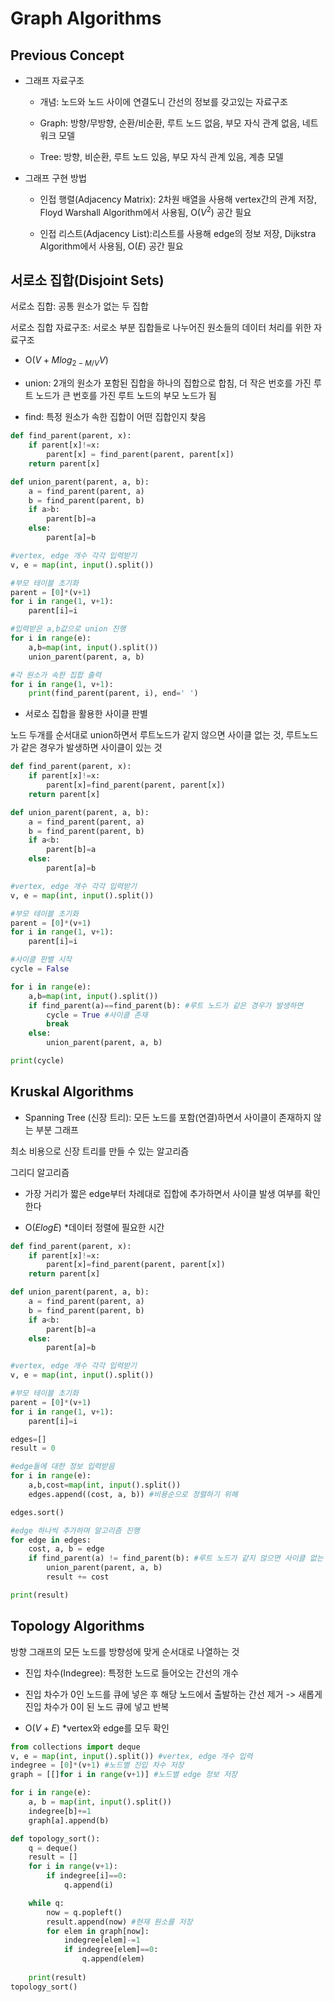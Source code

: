 # Graph Algorithms


## Previous Concept 
- 그래프 자료구조
    - 개념: 노드와 노드 사이에 연결도니 간선의 정보를 갖고있는 자료구조
    - Graph: 방향/무방향, 순환/비순환, 루트 노드 없음, 부모 자식 관계 없음, 네트워크 모델

    - Tree: 방향, 비순환, 루트 노드 있음, 부모 자식 관계 있음, 계층 모델

- 그래프 구현 방법
    - 인접 행렬(Adjacency Matrix): 2차원 배열을 사용해 vertex간의 관계 저장, Floyd Warshall Algorithm에서 사용됨, O($V^2$) 공간 필요

    - 인접 리스트(Adjacency List):리스트를 사용해 edge의 정보 저장, Dijkstra Algorithm에서 사용됨, O($E$) 공간 필요

## 서로소 집합(Disjoint Sets)

서로소 집합: 공통 원소가 없는 두 집합

서로소 집합 자료구조: 서로소 부분 집합들로 나누어진 원소들의 데이터 처리를 위한 자료구조

-  O($V+M log_{2-M/V}V$)

- union: 2개의 원소가 포함된 집합을 하나의 집합으로 합침, 더 작은 번호를 가진 루트 노드가 큰 번호를 가진 루트 노드의 부모 노드가 됨

- find: 특정 원소가 속한 집합이 어떤 집합인지 찾음

```python
def find_parent(parent, x):
    if parent[x]!=x:
        parent[x] = find_parent(parent, parent[x])
    return parent[x]

def union_parent(parent, a, b):
    a = find_parent(parent, a)
    b = find_parent(parent, b)
    if a>b:
        parent[b]=a
    else:
        parent[a]=b

#vertex, edge 개수 각각 입력받기
v, e = map(int, input().split())

#부모 테이블 초기화
parent = [0]*(v+1)
for i in range(1, v+1):
    parent[i]=i

#입력받은 a,b값으로 union 진행
for i in range(e):
    a,b=map(int, input().split())
    union_parent(parent, a, b)

#각 원소가 속한 집합 출력
for i in range(1, v+1):
    print(find_parent(parent, i), end=' ')
```

- 서로소 집합을 활용한 사이클 판별

노드 두개를 순서대로 union하면서 루트노드가 같지 않으면 사이클 없는 것, 루트노드가 같은 경우가 발생하면 사이클이 있는 것

```python
def find_parent(parent, x):
    if parent[x]!=x:
        parent[x]=find_parent(parent, parent[x])
    return parent[x]

def union_parent(parent, a, b):
    a = find_parent(parent, a)
    b = find_parent(parent, b)
    if a<b:
        parent[b]=a
    else:
        parent[a]=b

#vertex, edge 개수 각각 입력받기
v, e = map(int, input().split())

#부모 테이블 초기화
parent = [0]*(v+1)
for i in range(1, v+1):
    parent[i]=i

#사이클 판별 시작
cycle = False

for i in range(e):
    a,b=map(int, input().split())
    if find_parent(a)==find_parent(b): #루트 노드가 같은 경우가 발생하면
        cycle = True #사이클 존재
        break
    else:
        union_parent(parent, a, b)

print(cycle)
```

## Kruskal Algorithms

- Spanning Tree (신장 트리): 모든 노드를 포함(연결)하면서 사이클이 존재하지 않는 부분 그래프

최소 비용으로 신장 트리를 만들 수 있는 알고리즘

그리디 알고리즘

- 가장 거리가 짧은 edge부터 차례대로 집합에 추가하면서 사이클 발생 여부를 확인한다

- O($E logE$)  *데이터 정렬에 필요한 시간

```python
def find_parent(parent, x):
    if parent[x]!=x:
        parent[x]=find_parent(parent, parent[x])
    return parent[x]

def union_parent(parent, a, b):
    a = find_parent(parent, a)
    b = find_parent(parent, b)
    if a<b:
        parent[b]=a
    else:
        parent[a]=b

#vertex, edge 개수 각각 입력받기
v, e = map(int, input().split())

#부모 테이블 초기화
parent = [0]*(v+1)
for i in range(1, v+1):
    parent[i]=i

edges=[]
result = 0

#edge들에 대한 정보 입력받음
for i in range(e):
    a,b,cost=map(int, input().split())
    edges.append((cost, a, b)) #비용순으로 정렬하기 위해

edges.sort()

#edge 하나씩 추가하며 알고리즘 진행
for edge in edges:
    cost, a, b = edge
    if find_parent(a) != find_parent(b): #루트 노드가 같지 않으면 사이클 없는 것
        union_parent(parent, a, b)
        result += cost

print(result)
```

## Topology Algorithms

방향 그래프의 모든 노드를 방향성에 맞게 순서대로 나열하는 것

- 진입 차수(Indegree): 특정한 노드로 들어오는 간선의 개수

- 진입 차수가 0인 노드를 큐에 넣은 후 해당 노드에서 출발하는 간선 제거
-> 새롭게 진입 차수가 0이 된 노드 큐에 넣고 반복

- O($V+E$) *vertex와 edge를 모두 확인
```python
from collections import deque
v, e = map(int, input().split()) #vertex, edge 개수 입력
indegree = [0]*(v+1) #노드별 진입 차수 저장
graph = [[]for i in range(v+1)] #노드별 edge 정보 저장

for i in range(e):
    a, b = map(int, input().split())
    indegree[b]+=1
    graph[a].append(b)

def topology_sort():
    q = deque()
    result = []
    for i in range(v+1):
        if indegree[i]==0:
            q.append(i)

    while q:
        now = q.popleft()
        result.append(now) #현재 원소를 저장
        for elem in graph[now]:
            indegree[elem]-=1
            if indegree[elem]==0:
                q.append(elem)
    
    print(result)
topology_sort()

```
